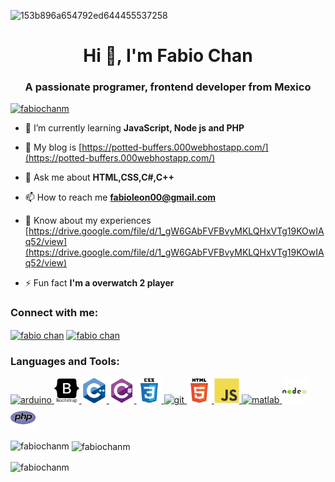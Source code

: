 ![153b896a654792ed644455537258](https://github.com/FabioChanM/FabioChanM/assets/99096561/b9ce73e4-96e4-4abb-89a1-eac169919bd1)
<h1 align="center">Hi 👋, I'm Fabio Chan</h1>
<h3 align="center">A passionate programer, frontend developer from Mexico</h3>

<p align="left"> <a href="https://github.com/ryo-ma/github-profile-trophy"><img src="https://github-profile-trophy.vercel.app/?username=fabiochanm" alt="fabiochanm" /></a> </p>

- 🌱 I’m currently learning **JavaScript, Node js and PHP**

- 📝 My blog is [https://potted-buffers.000webhostapp.com/](https://potted-buffers.000webhostapp.com/)

- 💬 Ask me about **HTML,CSS,C#,C++**

- 📫 How to reach me **fabioleon00@gmail.com**

- 📄 Know about my experiences [https://drive.google.com/file/d/1_gW6GAbFVFBvyMKLQHxVTg19KOwIAq52/view](https://drive.google.com/file/d/1_gW6GAbFVFBvyMKLQHxVTg19KOwIAq52/view)

- ⚡ Fun fact **I'm a overwatch 2 player**

<h3 align="left">Connect with me:</h3>
<p align="left">
<a href="https://fb.com/fabio chan" target="blank"><img align="center" src="https://raw.githubusercontent.com/rahuldkjain/github-profile-readme-generator/master/src/images/icons/Social/facebook.svg" alt="fabio chan" height="30" width="40" /></a>
<a href="https://www.youtube.com/c/fabio chan" target="blank"><img align="center" src="https://raw.githubusercontent.com/rahuldkjain/github-profile-readme-generator/master/src/images/icons/Social/youtube.svg" alt="fabio chan" height="30" width="40" /></a>
</p>

<h3 align="left">Languages and Tools:</h3>
<p align="left"> <a href="https://www.arduino.cc/" target="_blank" rel="noreferrer"> <img src="https://cdn.worldvectorlogo.com/logos/arduino-1.svg" alt="arduino" width="40" height="40"/> </a> <a href="https://getbootstrap.com" target="_blank" rel="noreferrer"> <img src="https://raw.githubusercontent.com/devicons/devicon/master/icons/bootstrap/bootstrap-plain-wordmark.svg" alt="bootstrap" width="40" height="40"/> </a> <a href="https://www.w3schools.com/cpp/" target="_blank" rel="noreferrer"> <img src="https://raw.githubusercontent.com/devicons/devicon/master/icons/cplusplus/cplusplus-original.svg" alt="cplusplus" width="40" height="40"/> </a> <a href="https://www.w3schools.com/cs/" target="_blank" rel="noreferrer"> <img src="https://raw.githubusercontent.com/devicons/devicon/master/icons/csharp/csharp-original.svg" alt="csharp" width="40" height="40"/> </a> <a href="https://www.w3schools.com/css/" target="_blank" rel="noreferrer"> <img src="https://raw.githubusercontent.com/devicons/devicon/master/icons/css3/css3-original-wordmark.svg" alt="css3" width="40" height="40"/> </a> <a href="https://git-scm.com/" target="_blank" rel="noreferrer"> <img src="https://www.vectorlogo.zone/logos/git-scm/git-scm-icon.svg" alt="git" width="40" height="40"/> </a> <a href="https://www.w3.org/html/" target="_blank" rel="noreferrer"> <img src="https://raw.githubusercontent.com/devicons/devicon/master/icons/html5/html5-original-wordmark.svg" alt="html5" width="40" height="40"/> </a> <a href="https://developer.mozilla.org/en-US/docs/Web/JavaScript" target="_blank" rel="noreferrer"> <img src="https://raw.githubusercontent.com/devicons/devicon/master/icons/javascript/javascript-original.svg" alt="javascript" width="40" height="40"/> </a> <a href="https://www.mathworks.com/" target="_blank" rel="noreferrer"> <img src="https://upload.wikimedia.org/wikipedia/commons/2/21/Matlab_Logo.png" alt="matlab" width="40" height="40"/> </a> <a href="https://nodejs.org" target="_blank" rel="noreferrer"> <img src="https://raw.githubusercontent.com/devicons/devicon/master/icons/nodejs/nodejs-original-wordmark.svg" alt="nodejs" width="40" height="40"/> </a> <a href="https://www.php.net" target="_blank" rel="noreferrer"> <img src="https://raw.githubusercontent.com/devicons/devicon/master/icons/php/php-original.svg" alt="php" width="40" height="40"/> </a> </p>

<p><img align="left" src="https://github-readme-stats.vercel.app/api/top-langs?username=fabiochanm&show_icons=true&locale=en&layout=compact" alt="fabiochanm" /></p>

<p>&nbsp;<img align="center" src="https://github-readme-stats.vercel.app/api?username=fabiochanm&show_icons=true&locale=en" alt="fabiochanm" /></p>

<p><img align="center" src="https://github-readme-streak-stats.herokuapp.com/?user=fabiochanm&" alt="fabiochanm" /></p>

